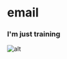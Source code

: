# email
### I'm just training
![alt ](https://s552sas.storage.yandex.net/rdisk/c788b997fce1f516b8a301334d2d12a3b2da96bdb344686ef4d22ff63db71a6f/5ced6205/UJ1IJ6HGtEYWVHZNbAI5-QZdQgspTSYpH-pTTMIodFkOP57gLIQdxb8D0qT8nI0XS5dPo8UHu5DmOdJyDXtgqw==?uid=527538704&filename=Opera%20%D0%A1%D0%BD%D0%B8%D0%BC%D0%BE%D0%BA_2019-05-28_152650_github.com.png&disposition=inline&hash=&limit=0&content_type=image%2Fpng&fsize=107697&hid=7666d0b1d10d6b33da5ec5a278d2c148&media_type=image&tknv=v2&etag=001db68b07c505fc8ed8c07b8b88f763&rtoken=33b8QBwtnJ5K&force_default=yes&ycrid=na-b130df53da9e4f8de7d0d03fe60e2aa0-downloader10e&ts=589f52ce8cb40&s=7addd2b54943838c21e8891cf7780255be10a6a2875c92267809820a3d7b0f67&pb=U2FsdGVkX1_cTAuKkdgQKweHyskyC3uesw5L-FlFlNV5CqBZrfxaM-XTAU-CaIaDz4KZkffyAxIqBkXvT09axaZrXqgqasEMr99753nJbRA)
